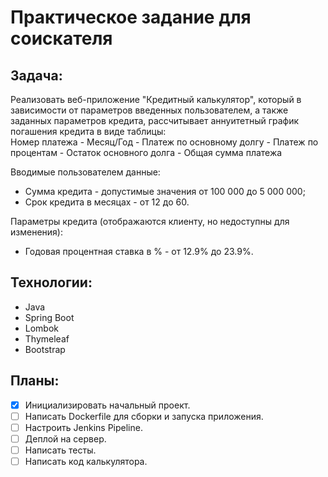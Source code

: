 # Практическое задание для соискателя
## Задача:
Реализовать веб-приложение "Кредитный калькулятор", который в зависимости от параметров
введенных пользователем, а также заданных параметров кредита, рассчитывает аннуитетный график
погашения кредита в виде таблицы:  
Номер платежа - Месяц/Год - Платеж по основному долгу - Платеж по процентам - Остаток
основного долга - Общая сумма платежа  

Вводимые пользователем данные:  
- Сумма кредита - допустимые значения от 100 000 до 5 000 000;
- Срок кредита в месяцах - от 12 до 60.

Параметры кредита (отображаются клиенту, но недоступны для изменения):  
- Годовая процентная ставка в % - от 12.9% до 23.9%.


## Технологии:
- Java
- Spring Boot
- Lombok
- Thymeleaf
- Bootstrap

## Планы:
- [x] Инициализировать начальный проект.
- [ ] Написать Dockerfile для сборки и запуска приложения.
- [ ] Настроить Jenkins Pipeline.
- [ ] Деплой на сервер.
- [ ] Написать тесты.
- [ ] Написать код калькулятора.